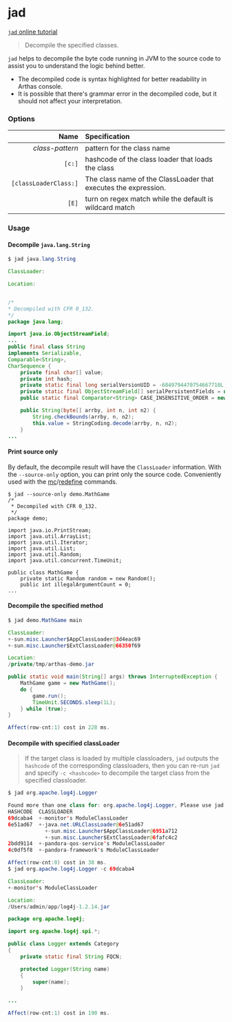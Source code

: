 jad
===

[`jad` online tutorial](https://arthas.aliyun.com/doc/arthas-tutorials?language=en&id=command-jad)

> Decompile the specified classes.

`jad` helps to decompile the byte code running in JVM to the source code to assist you to understand the logic behind better.

* The decompiled code is syntax highlighted for better readability in Arthas console.
* It is possible that there's grammar error in the decompiled code, but it should not affect your interpretation.

### Options

|Name|Specification|
|---:|:---|
|*class-pattern*|pattern for the class name|
|`[c:]`|hashcode of the class loader that loads the class|
|`[classLoaderClass:]`| The class name of the ClassLoader that executes the expression. |
|`[E]`|turn on regex match while the default is wildcard match|

### Usage

#### Decompile `java.lang.String`

```java
$ jad java.lang.String

ClassLoader:

Location:


/*
* Decompiled with CFR 0_132.
*/
package java.lang;

import java.io.ObjectStreamField;
...
public final class String
implements Serializable,
Comparable<String>,
CharSequence {
    private final char[] value;
    private int hash;
    private static final long serialVersionUID = -6849794470754667710L;
    private static final ObjectStreamField[] serialPersistentFields = new ObjectStreamField[0];
    public static final Comparator<String> CASE_INSENSITIVE_ORDER = new CaseInsensitiveComparator();

    public String(byte[] arrby, int n, int n2) {
        String.checkBounds(arrby, n, n2);
        this.value = StringCoding.decode(arrby, n, n2);
    }
...
```

#### Print source only

By default, the decompile result will have the `ClassLoader` information. With the `--source-only` option, you can print only the source code. Conveniently used with the [mc](mc.md)/[redefine](redefine.md) commands.

```
$ jad --source-only demo.MathGame
/*
 * Decompiled with CFR 0_132.
 */
package demo;

import java.io.PrintStream;
import java.util.ArrayList;
import java.util.Iterator;
import java.util.List;
import java.util.Random;
import java.util.concurrent.TimeUnit;

public class MathGame {
    private static Random random = new Random();
    public int illegalArgumentCount = 0;
...
```

#### Decompile the specified method

```java
$ jad demo.MathGame main

ClassLoader:
+-sun.misc.Launcher$AppClassLoader@3d4eac69
+-sun.misc.Launcher$ExtClassLoader@66350f69

Location:
/private/tmp/arthas-demo.jar

public static void main(String[] args) throws InterruptedException {
    MathGame game = new MathGame();
    do {
        game.run();
        TimeUnit.SECONDS.sleep(1L);
    } while (true);
}

Affect(row-cnt:1) cost in 228 ms.
```

#### Decompile with specified classLoader

> If the target class is loaded by multiple classloaders, `jad` outputs the `hashcode` of the corresponding classloaders, then you can re-run `jad` and specify `-c <hashcode>` to decompile the target class from the specified classloader.

```java
$ jad org.apache.log4j.Logger

Found more than one class for: org.apache.log4j.Logger, Please use jad -c hashcode org.apache.log4j.Logger
HASHCODE  CLASSLOADER
69dcaba4  +-monitor's ModuleClassLoader
6e51ad67  +-java.net.URLClassLoader@6e51ad67
            +-sun.misc.Launcher$AppClassLoader@6951a712
            +-sun.misc.Launcher$ExtClassLoader@6fafc4c2
2bdd9114  +-pandora-qos-service's ModuleClassLoader
4c0df5f8  +-pandora-framework's ModuleClassLoader

Affect(row-cnt:0) cost in 38 ms.
$ jad org.apache.log4j.Logger -c 69dcaba4

ClassLoader:
+-monitor's ModuleClassLoader

Location:
/Users/admin/app/log4j-1.2.14.jar

package org.apache.log4j;

import org.apache.log4j.spi.*;

public class Logger extends Category
{
    private static final String FQCN;

    protected Logger(String name)
    {
        super(name);
    }

...

Affect(row-cnt:1) cost in 190 ms.
```
